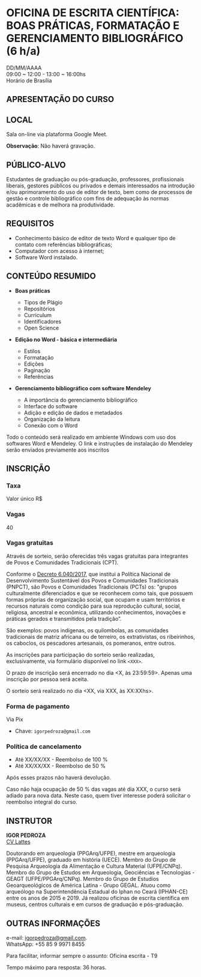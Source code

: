 # **OFICINA DE ESCRITA CIENTÍFICA: BOAS PRÁTICAS, FORMATAÇÃO E GERENCIAMENTO BIBLIOGRÁFICO (6 h/a)**
DD/MM/AAAA  
09:00 ~ 12:00 - 13:00 ~ 16:00hs  
Horário de Brasília

## APRESENTAÇÃO DO CURSO


## LOCAL
Sala on-line via plataforma Google Meet.  

__Observação__: Não haverá gravação.  

## PÚBLICO-ALVO
Estudantes de graduação ou pós-graduação, professores, profissionais liberais, gestores públicos ou privados e demais interessados na introdução e/ou aprimoramento do uso de editor de texto, bem como de processos de gestão e controle bibliográfico com fins de adequação às normas acadêmicas e de melhora na produtividade.

## REQUISITOS
* Conhecimento básico de editor de texto Word e qualquer tipo de contato com referências bibliográficas;
* Computador com acesso à internet;
* Software Word instalado.

## CONTEÚDO RESUMIDO

* **Boas práticas**
  - Tipos de Plágio
  - Repositórios
  - Curriculum
  - Identificadores
  - Open Science
  
* **Edição no Word - básica e intermediária**
  - Estilos
  - Formatação
  - Edições
  - Paginação
  - Referências

* **Gerenciamento bibliográfico com software Mendeley**
  - A importãncia do gerenciamento bibliográfico
  - Interface do software
  - Adição e edição de dados e metadados
  - Organização da leitura
  - Conexão com o Word

Todo o conteúdo será realizado em ambiente Windows com uso dos softwares Word e Mendeley.
O link e instruções de instalação do Mendeley serão enviados previamente aos inscritos

## INSCRIÇÃO

### Taxa
Valor único R$  

### Vagas
40 

### Vagas gratuitas

Através de sorteio, serão oferecidas três vagas gratuitas para integrantes de Povos e Comunidades Tradicionais (CPT).

Conforme o [Decreto 6.040/2017](http://www.planalto.gov.br/ccivil_03/_ato2007-2010/2007/decreto/d6040.htm), que institui a Política Nacional de Desenvolvimento Sustentável dos Povos e Comunidades Tradicionais (PNPCT), são Povos e Comunidades Tradicionais (PCTs) os: "grupos culturalmente diferenciados e que se reconhecem como tais, que possuem formas próprias de organização social, que ocupam e usam territórios e recursos naturais como condição para sua reprodução cultural, social, religiosa, ancestral e econômica, utilizando conhecimentos, inovações e práticas gerados e transmitidos pela tradição”. 

São exemplos: povos indígenas, os quilombolas, as comunidades tradicionais de matriz africana ou de terreiro, os extrativistas, os ribeirinhos, os caboclos, os pescadores artesanais, os pomeranos, entre outros.  

As inscrições para participação do sorteio serão realizadas, exclusivamente, via formulário disponível no link ```<XXX>```.  

O prazo de inscrição será encerrado no dia <X, às 23:59:59>. Apenas uma inscrição por pessoa será aceita.  

O sorteio será realizado no dia <XX, via XXX, às XX:XXhs>.  

### Forma de pagamento
Via Pix
- Chave: ```igorpedroza@gmail.com```

### Política de cancelamento
- Até XX/XX/XX - Reembolso de 100 %
- Até XX/XX/XX - Reembolso de 50 %

Após esses prazos não haverá devolução.

Caso não haja ocupação de 50 % das vagas até dia XXX, o curso será adiado para nova data. Neste caso, quem tiver interesse poderá solicitar o reembolso integral do curso.   

## INSTRUTOR
**IGOR PEDROZA**  
[CV Lattes](http://lattes.cnpq.br/3970582841887411)   

Doutorando em arqueologia (PPGArq/UFPE), mestre em arqueologia (PPGArq/UFPE), graduado em história (UECE). Membro do Grupo de Pesquisa Arqueologia da Alimentação e Cultura Material (UFPE/CNPq). Membro do Grupo de Estudos em Arqueologia, Geociências e Tecnologias - GEAGT (UFPE/PPGArq/CNPq). Membro do Grupo de Estudios Geoarqueológicos de América Latina - Grupo GEGAL. Atuou como arqueólogo na Superintendência Estadual do Iphan no Ceará (IPHAN-CE) entre os anos de 2015 e 2019. Já realizou oficinas de escrita científica em museus, centros culturais e em cursos de graduação e pós-graduação.  

## OUTRAS INFORMAÇÕES
e-mail: <igorpedroza@gmail.com>.  
WhatsApp: +55 85 9 9971 8455

Para facilitar, informar sempre o assunto: Oficina escrita - T9

Tempo máximo para resposta: 36 horas.
